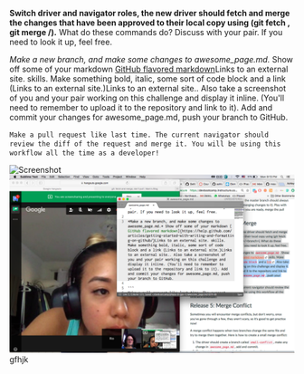 **Switch driver and navigator roles, the new driver should fetch and merge the changes that have been approved to their local copy using (git fetch <remote> <branch>, git merge <remote>/<branch>).** What do these commands do? Discuss with your pair. If you need to look it up, feel free.

*Make a new branch, and make some changes to awesome_page.md.* Show off some of your markdown [GitHub flavored markdown](https://help.github.com/articles/getting-started-with-writing-and-formatting-on-github/)Links to an external site. skills. Make something bold, italic, some sort of code block and a link (Links to an external site.)Links to an external site.. Also take a screenshot of you and your pair working on this challenge and display it inline. (You'll need to remember to upload it to the repository and link to it). Add and commit your changes for awesome_page.md, push your branch to GitHub.

```
Make a pull request like last time. The current navigator should review the diff of the request and merge it. You will be using this workflow all the time as a developer!
```

![Screenshot](https://github.com/rnose512/phase-0-gps-1/blob/master/screenshot.png)
![Screenshot2](./screenshot.png)
gfhjk